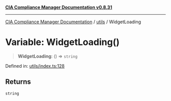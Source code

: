 [**CIA Compliance Manager Documentation v0.8.31**](../../README.md)

***

[CIA Compliance Manager Documentation](../../modules.md) / [utils](../README.md) / WidgetLoading

# Variable: WidgetLoading()

> **WidgetLoading**: () => `string`

Defined in: [utils/index.ts:128](https://github.com/Hack23/cia-compliance-manager/blob/85c025371255f412469ec0119911b7cb143a6212/src/utils/index.ts#L128)

## Returns

`string`
